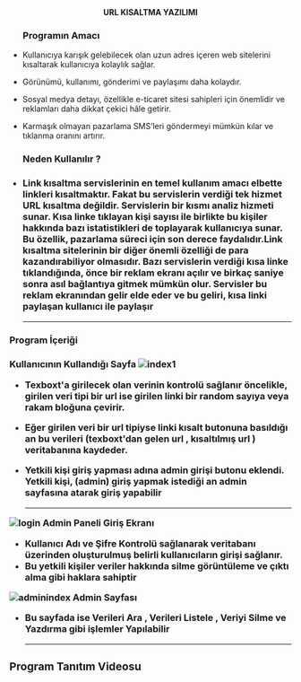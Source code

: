 <center><b>URL KISALTMA YAZILIMI</b></center>
<ul>
<h3>Programın Amacı</h3>
<li><p> Kullanıcıya karışık gelebilecek olan uzun adres içeren web sitelerini kısaltarak kullanıcıya kolaylık sağlar.</li></p>
<li <p> Görünümü, kullanımı, gönderimi ve paylaşımı daha kolaydır.</li></p>
<li <p>Sosyal medya detayı, özellikle e-ticaret sitesi sahipleri için önemlidir ve reklamları daha dikkat çekici hâle getirir.</p></li>
<li <p>Karmaşık olmayan pazarlama SMS’leri göndermeyi mümkün kılar ve tıklanma oranını artırır.</p></li>
 </ul>
<ul>
 <h3> Neden Kullanılır ? <h3>
<li><p>Link kısaltma servislerinin en temel kullanım amacı elbette linkleri kısaltmaktır. Fakat bu servislerin verdiği tek hizmet URL kısaltma değildir. Servislerin bir kısmı analiz hizmeti sunar. Kısa linke tıklayan kişi sayısı ile birlikte bu kişiler hakkında bazı istatistikleri de toplayarak kullanıcıya sunar. Bu özellik, pazarlama süreci için son derece faydalıdır.Link kısaltma sitelerinin bir diğer önemli özelliği de para kazandırabiliyor olmasıdır. Bazı servislerin verdiği kısa linke tıklandığında, önce bir reklam ekranı açılır ve birkaç saniye sonra asıl bağlantıya gitmek mümkün olur. Servisler bu reklam ekranından gelir elde eder ve bu geliri, kısa linki paylaşan kullanıcı ile paylaşır</p></li>
   <hr color='black'>
  </ul>
 
  <h3>Program İçeriği<h3>
      
   <b>Kullanıcının Kullandığı Sayfa</b>
   ![index1](https://user-images.githubusercontent.com/102829820/205371521-6dfa89b4-b8ab-425c-83a9-a5a03611cee4.png)
   <ul>
   <li><p>Texboxt'a girilecek olan verinin kontrolü sağlanır öncelikle, girilen veri tipi bir url ise girilen linki bir random sayıya veya rakam bloğuna çevirir.<p</li>
   <li><p>Eğer girilen veri bir url tipiyse linki kısalt butonuna basıldığı an bu verileri (texboxt'dan gelen url , kısaltılmış url ) veritabanına kaydeder.</li>
 <li></p>Yetkili kişi giriş yapması adına admin girişi butonu eklendi. Yetkili kişi, (admin)  giriş yapmak istediği an admin sayfasına atarak giriş yapabilir</li> 
 <hr color='black'>    
   </ul>
  

![login](https://user-images.githubusercontent.com/102829820/205366865-68c3d047-46aa-40d1-b712-6a19206f739a.png)
   <b>Admin Paneli Giriş Ekranı<b>
    <ul>
     <li>Kullanıcı Adı ve Şifre Kontrolü sağlanarak veritabanı üzerinden oluşturulmuş belirli kullanıcıların girişi sağlanır.</li>
     <li>Bu yetkili kişiler veriler hakkında silme görüntüleme ve çıktı alma gibi haklara sahiptir</li>
    </ul>
![adminindex](https://user-images.githubusercontent.com/102829820/205367722-42f0fcb4-9a03-49ab-b28b-5c66ba4b65d2.png)
    <b>Admin Sayfası</b>
    <ul>
     <li>Bu sayfada ise Verileri Ara , Verileri Listele , Veriyi Silme  ve Yazdırma gibi işlemler Yapılabilir</li>
      <hr color='black'>
    </ul>
    <h3>Program Tanıtım Videosu <h3>
     
     
